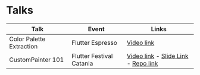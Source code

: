 # Talks

|   Talk                   |            Event            |                      Links                       |
|--------------------------|-----------------------------|--------------------------------------------------|
| Color Palette Extraction |  Flutter Espresso           | [Video link](https://youtu.be/YNLww3rQqD4?t=138) |
| CustomPainter 101        |  Flutter Festival Catania   | [Video link](https://youtu.be/UXcDTCaRKfE?t=4315) - [Slide Link](https://docs.google.com/presentation/d/1MgaR0Oqe9pUTnA4khUgaTNRrgQ75iisjONiHbQXwALI/edit?usp=drivesdk) - [Repo link](https://github.com/SaltySpaghetti/custompainter_101) |
